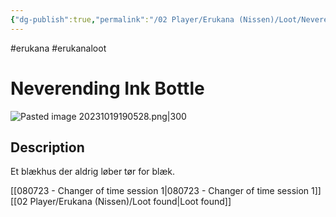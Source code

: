 ```yaml
---
{"dg-publish":true,"permalink":"/02 Player/Erukana (Nissen)/Loot/Neverending ink bottle/","tags":["erukana","erukanaloot"]}
---
```



#erukana #erukanaloot 

# Neverending Ink Bottle
![Pasted image 20231019190528.png|300](/img/user/10%20Attachments/Pasted%20image%2020231019190528.png)
## Description

Et blækhus der aldrig løber tør for blæk. 

[[080723 - Changer of time session 1\|080723 - Changer of time session 1]]
[[02 Player/Erukana (Nissen)/Loot found\|Loot found]]
